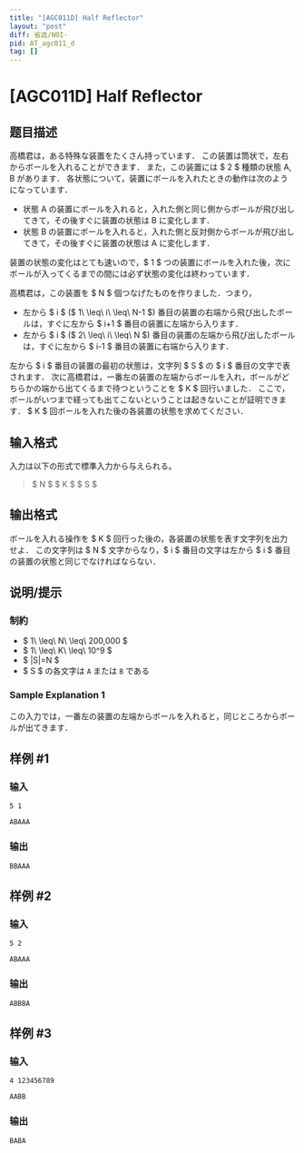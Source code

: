 ```yaml
---
title: "[AGC011D] Half Reflector"
layout: "post"
diff: 省选/NOI-
pid: AT_agc011_d
tag: []
---
```


# [AGC011D] Half Reflector

## 题目描述

[problemUrl]: https://atcoder.jp/contests/agc011/tasks/agc011_d

高橋君は，ある特殊な装置をたくさん持っています． この装置は筒状で，左右からボールを入れることができます． また，この装置には $ 2 $ 種類の状態 A, B があります． 各状態について，装置にボールを入れたときの動作は次のようになっています．

- 状態 A の装置にボールを入れると，入れた側と同じ側からボールが飛び出してきて，その後すぐに装置の状態は B に変化します．
- 状態 B の装置にボールを入れると，入れた側と反対側からボールが飛び出してきて，その後すぐに装置の状態は A に変化します．

装置の状態の変化はとても速いので，$ 1 $ つの装置にボールを入れた後，次にボールが入ってくるまでの間には必ず状態の変化は終わっています．

高橋君は，この装置を $ N $ 個つなげたものを作りました．つまり，

- 左から $ i $ ($ 1\ \leq\ i\ \leq\ N-1 $) 番目の装置の右端から飛び出したボールは，すぐに左から $ i+1 $ 番目の装置に左端から入ります．
- 左から $ i $ ($ 2\ \leq\ i\ \leq\ N $) 番目の装置の左端から飛び出したボールは，すぐに左から $ i-1 $ 番目の装置に右端から入ります．

左から $ i $ 番目の装置の最初の状態は，文字列 $ S $ の $ i $ 番目の文字で表されます． 次に高橋君は，一番左の装置の左端からボールを入れ，ボールがどちらかの端から出てくるまで待つということを $ K $ 回行いました． ここで，ボールがいつまで経っても出てこないということは起きないことが証明できます． $ K $ 回ボールを入れた後の各装置の状態を求めてください．

## 输入格式

入力は以下の形式で標準入力から与えられる。

> $ N $ $ K $ $ S $

## 输出格式

ボールを入れる操作を $ K $ 回行った後の，各装置の状態を表す文字列を出力せよ． この文字列は $ N $ 文字からなり，$ i $ 番目の文字は左から $ i $ 番目の装置の状態と同じでなければならない．

## 说明/提示

### 制約

- $ 1\ \leq\ N\ \leq\ 200,000 $
- $ 1\ \leq\ K\ \leq\ 10^9 $
- $ |S|=N $
- $ S $ の各文字は `A` または `B` である

### Sample Explanation 1

この入力では，一番左の装置の左端からボールを入れると，同じところからボールが出てきます．

## 样例 #1

### 输入

```
5 1
ABAAA
```

### 输出

```
BBAAA
```

## 样例 #2

### 输入

```
5 2
ABAAA
```

### 输出

```
ABBBA
```

## 样例 #3

### 输入

```
4 123456789
AABB
```

### 输出

```
BABA
```

